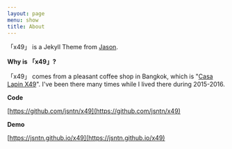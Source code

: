 ```yaml
---
layout: page
menu: show
title: About
---
```


「x49」 is a Jekyll Theme from [Jason](http://wheat.at/about.html).

**Why is 「x49」?**

「x49」 comes from a pleasant coffee shop in Bangkok, which is "[Casa Lapin X49](http://wheat.at/others/2015/06/03/cs-x49.html)". I've been there many times while I lived there during 2015-2016.

**Code**

[https://github.com/jsntn/x49](https://github.com/jsntn/x49)

**Demo**

[https://jsntn.github.io/x49](https://jsntn.github.io/x49)
